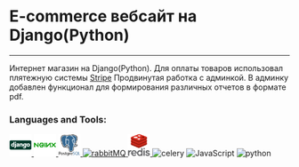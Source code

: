 # E-commerce вебсайт на Django(Python)
---
Интернет магазин на Django(Python). Для оплаты товаров использовал плятежную системы <a href="https://stripe.com" target="_blank" rel="noreferrer">Stripe</a>
Продвинутая работка с админкой. В админку добавлен функционал для формирования различных отчетов в формате pdf.


<h3 align="left">Languages and Tools:</h3>
<p align="left">
  <a href="https://www.djangoproject.com" target="_blank" rel="noreferrer">
    <img src="https://raw.githubusercontent.com/devicons/devicon/master/icons/django/django-original.svg" alt="django" width="40" height="40"/>
  </a>
  <a href="https://www.nginx.com" target="_blank" rel="noreferrer">
    <img src="https://raw.githubusercontent.com/devicons/devicon/master/icons/nginx/nginx-original.svg" alt="nginx" width="40" height="40"/>
  </a>
  <a href="https://www.postgresql.org" target="_blank" rel="noreferrer">
    <img src="https://raw.githubusercontent.com/devicons/devicon/master/icons/postgresql/postgresql-original-wordmark.svg" alt="postgresql" width="40" height="40"/>
  </a>
  <a href="https://www.rabbitmq.com" target="_blank" rel="noreferrer">
    <img src="https://www.vectorlogo.zone/logos/rabbitmq/rabbitmq-icon.svg" alt="rabbitMQ" width="40" height="40"/>
  </a>
  <a href="https://redis.io" target="_blank" rel="noreferrer">
    <img src="https://raw.githubusercontent.com/devicons/devicon/master/icons/redis/redis-original-wordmark.svg" alt="redis" width="40" height="40"/>
  </a>
  <img src="https://docs.celeryproject.org/en/stable/_static/celery_512.png" alt="celery" width="40" height="40"/> 
  <img src="https://upload.wikimedia.org/wikipedia/commons/thumb/6/6a/JavaScript-logo.png/240px-JavaScript-logo.png"
    alt="JavaScript" width="40" height="40"/>
  <img src="https://www.meme-arsenal.com/memes/a1ab2599007589a93047258cc4f9c42d.jpg" alt="python" width="40" height="40"/>
</p>





